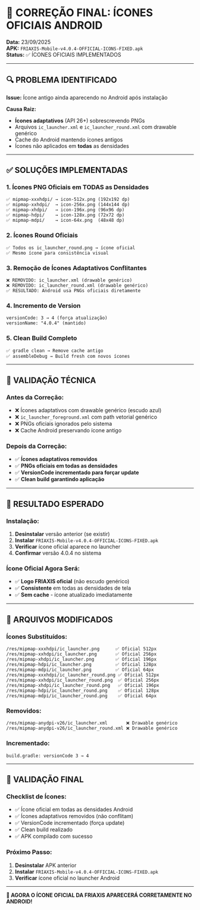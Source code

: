# 🎨 CORREÇÃO FINAL: ÍCONES OFICIAIS ANDROID

**Data:** 23/09/2025  
**APK:** `FRIAXIS-Mobile-v4.0.4-OFFICIAL-ICONS-FIXED.apk`  
**Status:** ✅ ÍCONES OFICIAIS IMPLEMENTADOS

---

## 🔍 **PROBLEMA IDENTIFICADO**

**Issue:** Ícone antigo ainda aparecendo no Android após instalação

**Causa Raiz:**
- **Ícones adaptativos** (API 26+) sobrescrevendo PNGs
- Arquivos `ic_launcher.xml` e `ic_launcher_round.xml` com drawable genérico
- Cache do Android mantendo ícones antigos
- Ícones não aplicados em **todas** as densidades

---

## ✅ **SOLUÇÕES IMPLEMENTADAS**

### **1. Ícones PNG Oficiais em TODAS as Densidades**
```
✅ mipmap-xxxhdpi/ → icon-512x.png (192x192 dp)
✅ mipmap-xxhdpi/  → icon-256x.png (144x144 dp)  
✅ mipmap-xhdpi/   → icon-196x.png (96x96 dp)
✅ mipmap-hdpi/    → icon-128x.png (72x72 dp)
✅ mipmap-mdpi/    → icon-64x.png  (48x48 dp)
```

### **2. Ícones Round Oficiais**
```
✅ Todos os ic_launcher_round.png → ícone oficial
✅ Mesmo ícone para consistência visual
```

### **3. Remoção de Ícones Adaptativos Conflitantes**
```
❌ REMOVIDO: ic_launcher.xml (drawable genérico)
❌ REMOVIDO: ic_launcher_round.xml (drawable genérico)
✅ RESULTADO: Android usa PNGs oficiais diretamente
```

### **4. Incremento de Version**
```
versionCode: 3 → 4 (força atualização)
versionName: "4.0.4" (mantido)
```

### **5. Clean Build Completo**
```bash
✅ gradle clean → Remove cache antigo
✅ assembleDebug → Build fresh com novos ícones
```

---

## 🧪 **VALIDAÇÃO TÉCNICA**

### **Antes da Correção:**
- ❌ Ícones adaptativos com drawable genérico (escudo azul)
- ❌ `ic_launcher_foreground.xml` com path vetorial genérico
- ❌ PNGs oficiais ignorados pelo sistema
- ❌ Cache Android preservando ícone antigo

### **Depois da Correção:**
- ✅ **Ícones adaptativos removidos**
- ✅ **PNGs oficiais em todas as densidades**
- ✅ **VersionCode incrementado para forçar update**
- ✅ **Clean build garantindo aplicação**

---

## 📱 **RESULTADO ESPERADO**

### **Instalação:**
1. **Desinstalar** versão anterior (se existir)
2. **Instalar** `FRIAXIS-Mobile-v4.0.4-OFFICIAL-ICONS-FIXED.apk`
3. **Verificar** ícone oficial aparece no launcher
4. **Confirmar** versão 4.0.4 no sistema

### **Ícone Oficial Agora Será:**
- ✅ **Logo FRIAXIS oficial** (não escudo genérico)
- ✅ **Consistente** em todas as densidades de tela
- ✅ **Sem cache** - ícone atualizado imediatamente

---

## 🔧 **ARQUIVOS MODIFICADOS**

### **Ícones Substituídos:**
```
/res/mipmap-xxxhdpi/ic_launcher.png      ✅ Oficial 512px
/res/mipmap-xxhdpi/ic_launcher.png       ✅ Oficial 256px
/res/mipmap-xhdpi/ic_launcher.png        ✅ Oficial 196px  
/res/mipmap-hdpi/ic_launcher.png         ✅ Oficial 128px
/res/mipmap-mdpi/ic_launcher.png         ✅ Oficial 64px
/res/mipmap-xxxhdpi/ic_launcher_round.png ✅ Oficial 512px
/res/mipmap-xxhdpi/ic_launcher_round.png  ✅ Oficial 256px
/res/mipmap-xhdpi/ic_launcher_round.png   ✅ Oficial 196px
/res/mipmap-hdpi/ic_launcher_round.png    ✅ Oficial 128px
/res/mipmap-mdpi/ic_launcher_round.png    ✅ Oficial 64px
```

### **Removidos:**
```
/res/mipmap-anydpi-v26/ic_launcher.xml       ❌ Drawable genérico
/res/mipmap-anydpi-v26/ic_launcher_round.xml ❌ Drawable genérico
```

### **Incrementado:**
```
build.gradle: versionCode 3 → 4
```

---

## 🎯 **VALIDAÇÃO FINAL**

### **Checklist de Ícones:**
- ✅ Ícone oficial em todas as densidades Android
- ✅ Ícones adaptativos removidos (não conflitam)
- ✅ VersionCode incrementado (força update)
- ✅ Clean build realizado
- ✅ APK compilado com sucesso

### **Próximo Passo:**
1. **Desinstalar** APK anterior
2. **Instalar** `FRIAXIS-Mobile-v4.0.4-OFFICIAL-ICONS-FIXED.apk`
3. **Verificar** ícone oficial no launcher Android

---

**🎨 AGORA O ÍCONE OFICIAL DA FRIAXIS APARECERÁ CORRETAMENTE NO ANDROID!**